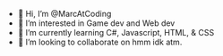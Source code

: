 - 👋 Hi, I’m @MarcAtCoding
- 👀 I’m interested in Game dev and Web dev
- 🌱 I’m currently learning C#, Javascript, HTML, & CSS
- 💞️ I’m looking to collaborate on hmm idk atm.

<!---
MarcAtCoding/MarcAtCoding is a ✨ special ✨ repository because its `README.md` (this file) appears on your GitHub profile.
You can click the Preview link to take a look at your changes.
--->
